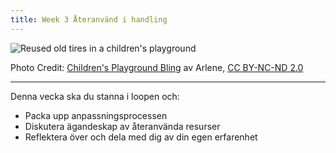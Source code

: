 ```yaml
---
title: Week 3 Återanvänd i handling
---
```



![Reused old tires in a children's playground][1]

Photo Credit: [Children's Playground Bling][2] av Arlene, [CC BY-NC-ND 2.0][3]


----------


Denna vecka ska du stanna i loopen och:

 - Packa upp anpassningsprocessen 
 - Diskutera ägandeskap av återanvända resurser
 - Reflektera över och dela med dig av din egen erfarenhet




  [1]: http://s3.postimg.org/lv9uiexvn/1034886253_5045b2f68b.jpg
  [2]: https://www.flickr.com/photos/arlenemc/1034886253/
  [3]: https://creativecommons.org/licenses/by-nc-nd/2.0/
  [4]: http://www.eschoolnews.com/2015/08/07/creating-oers-722/2/
  [5]: https://open.uct.ac.za/bitstream/handle/11427/12937/WillmersOpenLicensing2015.pdf?sequence=3
